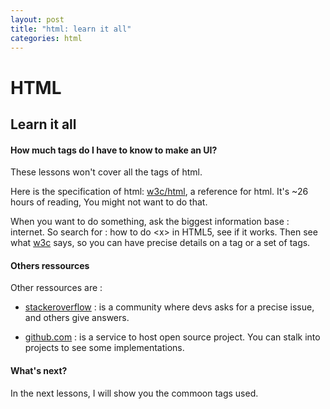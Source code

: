 ```yaml
---
layout: post
title: "html: learn it all"
categories: html
---
```


HTML
====

Learn it all
----

#### How much tags do I have to know to make an UI?

These lessons won't cover all the tags of html.

Here is the specification of html: [w3c/html][1], a reference for html. It's ~26 hours of reading,
You might not want to do that.

When you want to do something, ask the biggest information base : internet.
So search for : how to do \<x\> in HTML5, see if it works. Then see what [w3c][1] says, so you can have precise
details on a tag or a set of tags.

#### Others ressources

Other ressources are :

  + [stackeroverflow][2] : is a community where devs asks for a precise issue, and others give answers.

  + [github.com][3] : is a service to host open source project. You can stalk into projects to see some implementations.

#### What's next?

In the next lessons, I will show you the commoon tags used.

[1]: http://www.w3org/html/wg/drafts/html/CR/
[2]: http://www.stackoverflow.com
[3]: http://www.github.com
